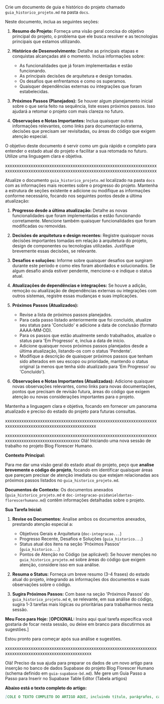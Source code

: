 Crie um documento de guia e histórico do projeto chamado `guia_historico_projeto.md` na pasta `docs`.

Neste documento, inclua as seguintes seções:

1.  **Resumo do Projeto:** Forneça uma visão geral concisa do objetivo principal do projeto, o problema que ele busca resolver e as tecnologias principais que estamos utilizando.

2.  **Histórico de Desenvolvimento:** Detalhe as principais etapas e conquistas alcançadas até o momento. Inclua informações sobre:
    * As funcionalidades que já foram implementadas e estão funcionando.
    * As principais decisões de arquitetura e design tomadas.
    * Os desafios que enfrentamos e como os superamos.
    * Quaisquer dependências externas ou integrações que foram estabelecidas.

3.  **Próximos Passos (Planejados):** Se houver algum planejamento inicial sobre o que seria feito na sequência, liste esses próximos passos. Isso ajudará a retomar o projeto com mais clareza no futuro.

4.  **Observações e Notas Importantes:** Inclua quaisquer outras informações relevantes, como links para documentação externa, decisões que precisam ser revisitadas, ou áreas do código que exigem atenção especial.

O objetivo deste documento é servir como um guia rápido e completo para entender o estado atual do projeto e facilitar a sua retomada no futuro. Utilize uma linguagem clara e objetiva.

xxxxxxxxxxxxxxxxxxxxxxxxxxxxxxxxxxxxxxxxxxxxxxxxxxxxxxxxxxxxxxxxxxxxxxxxxxxxxxxxxxxxxxxxxxxxxxxxxxxxxxxxxxxxxxxxxxxxxxxxxxxxxxxxxx

Atualize o documento `guia_historico_projeto.md` localizado na pasta `docs` com as informações mais recentes sobre o progresso do projeto. Mantenha a estrutura de seções existente e adicione ou modifique as informações conforme necessário, focando nos seguintes pontos desde a última atualização:

1.  **Progresso desde a última atualização:** Detalhe as novas funcionalidades que foram implementadas e estão funcionando corretamente. Mencione também quaisquer funcionalidades que foram modificadas ou removidas.

2.  **Decisões de arquitetura e design recentes:** Registre quaisquer novas decisões importantes tomadas em relação à arquitetura do projeto, design de componentes ou tecnologias utilizadas. Justifique brevemente essas decisões, se relevante.

3.  **Desafios e soluções:** Informe sobre quaisquer desafios que surgiram durante este período e como eles foram abordados e solucionados. Se algum desafio ainda estiver pendente, mencione-o e indique o status atual.

4.  **Atualizações de dependências e integrações:** Se houve a adição, remoção ou atualização de dependências externas ou integrações com outros sistemas, registre essas mudanças e suas implicações.

5.  **Próximos Passos (Atualizados):**
    * Revise a lista de próximos passos planejados.
    * Para cada passo listado anteriormente que foi concluído, atualize seu status para 'Concluído' e adicione a data de conclusão (formato AAAA-MM-DD).
    * Para os passos que estão atualmente sendo trabalhados, atualize o status para 'Em Progresso' e, inclua a data de início.
    * Adicione quaisquer novos próximos passos planejados desde a última atualização, listando-os com o status 'Pendente'.
    * Modifique a descrição de quaisquer próximos passos que tenham sido alterados em seu escopo ou prioridade, mantendo o status original (a menos que tenha sido atualizado para 'Em Progresso' ou 'Concluído').

6.  **Observações e Notas Importantes (Atualizadas):** Adicione quaisquer novas observações relevantes, como links para novas documentações, pontos que precisam de revisão futura, áreas do código que exigem atenção ou novas considerações importantes para o projeto.

Mantenha a linguagem clara e objetiva, focando em fornecer um panorama atualizado e preciso do estado do projeto para futuras consultas.

xxxxxxxxxxxxxxxxxxxxxxxxxxxxxxxxxxxxxxxxxxxxxxxxxxxxxxxxxxxxxxxxxxxxxxxxxxxxxxxxxxxxxxxxxxxxxxxxxxxxxxxx


xxxxxxxxxxxxxxxxxxxxxxxxxxxxxxxxxxxxxxxxxxxxxxxxxxxxxxxxxxxxxxxxxxxxxxxxxxxxxxxxxxxxxxxxxxxxxxxxx
Olá! Iniciando uma nova sessão de trabalho no projeto Blog Florescer Humano.

**Contexto Principal:**

Para me dar uma visão geral do estado atual do projeto, peço que **analise brevemente o código do projeto**, focando em identificar quaisquer áreas que pareçam precisar de atenção imediata ou que estejam relacionadas aos próximos passos listados no `guia_historico_projeto.md`.

**Documentos de Contexto:**
Os documentos anexados (`guia_historico_projeto.md` e `doc-integracao-psidanieldantas-florescerhumano.md`) contêm informações detalhadas sobre o projeto.

**Sua Tarefa Inicial:**
1.  **Revise os Documentos:** Analise ambos os documentos anexados, prestando atenção especial a:
    * Objetivos Gerais e Arquitetura (`doc-integracao...`)
    * Progresso Recente, Desafios e Soluções (`guia_historico...`)
    * Status atual dos itens na seção 'Próximos Passos' (`guia_historico...`)
    * Pontos de Atenção no Código (se aplicável): Se houver menções no `guia_historico_projeto.md` sobre áreas do código que exigem atenção, considere isso em sua análise.

2.  **Resuma o Status:** Forneça um breve resumo (3-4 frases) do estado atual do projeto, integrando as informações dos documentos e suas observações sobre o código.

3.  **Sugira Próximos Passos:** Com base na seção 'Próximos Passos' do `guia_historico_projeto.md` e, se relevante, em sua análise do código, sugira 1-3 tarefas mais lógicas ou prioritárias para trabalharmos nesta sessão.

**Meu Foco para Hoje:**
[**OPCIONAL:** Insira aqui qual tarefa específica você gostaria de focar nesta sessão, ou deixe em branco para discutirmos as sugestões.]

Estou pronto para começar após sua análise e sugestões.

xxxxxxxxxxxxxxxxxxxxxxxxxxxxxxxxxxxxxxxxxxxxxxxxxxxxxxxxxxxxxxxxxxxxxxxxxxxxxxxxxxxxxxxxxxxxxxxxxxxxxx

Olá! Preciso da sua ajuda para preparar os dados de um novo artigo para inserção no banco de dados Supabase do projeto Blog Florescer Humano (schema definido em `guia-supabase-bd.md`). Me gere um Guia Passo a Passo para Inserir no Supabase Table Editor (Tabela artigos)

**Abaixo está o texto completo do artigo:**

```markdown
[COLE O TEXTO COMPLETO DO ARTIGO AQUI, incluindo título, parágrafos, cabeçalhos Markdown/HTML e a linha da imagem como ![descrição](nome-arquivo.png)]